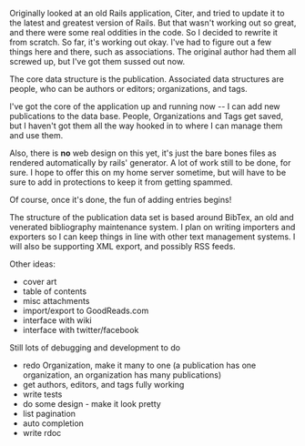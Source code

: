 <div id="wikitext">

<span id="excerpt"></span> Originally looked at an old Rails
application, Citer, and tried to update it to the latest and greatest
version of Rails. But that wasn't working out so great, and there were
some real oddities in the code. So I decided to rewrite it from scratch.
So far, it's working out okay. I've had to figure out a few things here
and there, such as associations. The original author had them all
screwed up, but I've got them sussed out now. <span
id="excerptend"></span>

The core data structure is the publication. Associated data structures
are people, who can be authors or editors; organizations, and tags.

I've got the core of the application up and running now -- I can add new
publications to the data base. People, Organizations and Tags get saved,
but I haven't got them all the way hooked in to where I can manage them
and use them.

Also, there is **no** web design on this yet, it's just the bare bones
files as rendered automatically by rails' generator. A lot of work still
to be done, for sure. I hope to offer this on my home server sometime,
but will have to be sure to add in protections to keep it from getting
spammed.

Of course, once it's done, the fun of adding entries begins!

The structure of the publication data set is based around BibTex, an old
and venerated bibliography maintenance system. I plan on writing
importers and exporters so I can keep things in line with other text
management systems. I will also be supporting XML export, and possibly
RSS feeds.

Other ideas:

-   cover art
-   table of contents
-   misc attachments
-   import/export to GoodReads.com
-   interface with wiki
-   interface with twitter/facebook

Still lots of debugging and development to do

-   redo Organization, make it many to one (a publication has one
    organization, an organization has many publications)
-   get authors, editors, and tags fully working
-   write tests
-   do some design - make it look pretty
-   list pagination
-   auto completion
-   write rdoc

<div class="vspace">

</div>

<div style="display: none;">

Summary:A Ruby on Rails application to manage a bibliography data base
Parent:(Technology.)<span
class="wikiword">[RubyOnRails](http://wiki.tamouse.org?n=Technology.RubyOnRails?action=print)</span>
<span
class="wikiword">[IncludeMe](http://wiki.tamouse.org?n=Technology.IncludeMe?action=edit)[?](http://wiki.tamouse.org?n=Technology.IncludeMe?action=edit)</span>:[RubyOnRails](http://wiki.tamouse.org?n=Technology.RubyOnRails?action=print)
Categories:[Articles](http://wiki.tamouse.org?n=Category.Articles) Tags:
ruby, rails, bibtex, projects

</div>

</div>
